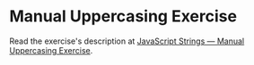 
# Manual Uppercasing Exercise

Read the exercise's description at [JavaScript Strings — Manual Uppercasing Exercise](https://www.codeguage.com/courses/js/strings-manual-uppercasing-exercise).